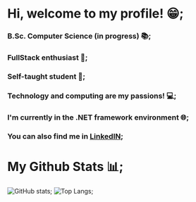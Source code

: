 # Hi, welcome to my profile! 😁;

### B.Sc. Computer Science (in progress) 📚;
### FullStack enthusiast 🔭;
### Self-taught student 📖;
### Technology and computing are my passions! 💻;
### I'm currently in the .NET framework environment 🌐;
### You can also find me in [LinkedIN](https://www.example.com/https://www.linkedin.com/in/matheus-bernardes-6b22ab8a/);

# My Github Stats 📊;
![GitHub stats](https://github-readme-stats.vercel.app/api?username=adamisse&show_icons=true&theme=tokyonight);
![Top Langs](https://github-readme-stats.vercel.app/api/top-langs/?username=adamisse&theme=tokyonight);
